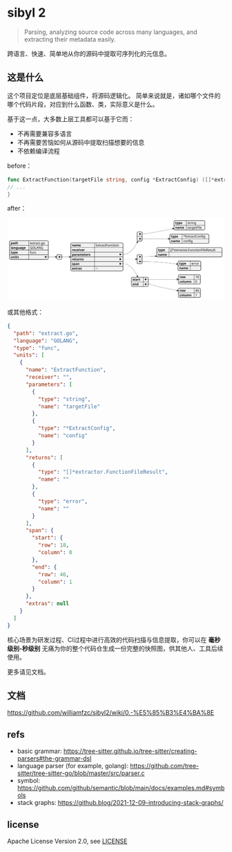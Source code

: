 # sibyl 2

> Parsing, analyzing source code across many languages, and extracting their metadata easily.

跨语言、快速、简单地从你的源码中提取可序列化的元信息。

## 这是什么

这个项目定位是底层基础组件，将源码逻辑化。
简单来说就是，诸如哪个文件的哪个代码片段，对应到什么函数、类，实际意义是什么。

基于这一点，大多数上层工具都可以基于它而：

- 不再需要兼容多语言
- 不再需要苦恼如何从源码中提取扫描想要的信息
- 不依赖编译流程

before：

```go
func ExtractFunction(targetFile string, config *ExtractConfig) ([]*extractor.FunctionFileResult, error) {
// ...
}
```

after：

![](./docs/sample.svg)

或其他格式：

```json
{
  "path": "extract.go",
  "language": "GOLANG",
  "type": "func",
  "units": [
    {
      "name": "ExtractFunction",
      "receiver": "",
      "parameters": [
        {
          "type": "string",
          "name": "targetFile"
        },
        {
          "type": "*ExtractConfig",
          "name": "config"
        }
      ],
      "returns": [
        {
          "type": "[]*extractor.FunctionFileResult",
          "name": ""
        },
        {
          "type": "error",
          "name": ""
        }
      ],
      "span": {
        "start": {
          "row": 18,
          "column": 0
        },
        "end": {
          "row": 46,
          "column": 1
        }
      },
      "extras": null
    }
  ]
}
```

核心场景为研发过程、CI过程中进行高效的代码扫描与信息提取，你可以在 **毫秒级别-秒级别** 无痛为你的整个代码仓生成一份完整的快照图，供其他人、工具后续使用。

更多请见文档。

## 文档

https://github.com/williamfzc/sibyl2/wiki/0.-%E5%85%B3%E4%BA%8E

## refs

- basic grammar: https://tree-sitter.github.io/tree-sitter/creating-parsers#the-grammar-dsl
- language parser (for example, golang): https://github.com/tree-sitter/tree-sitter-go/blob/master/src/parser.c
- symbol: https://github.com/github/semantic/blob/main/docs/examples.md#symbols
- stack graphs: https://github.blog/2021-12-09-introducing-stack-graphs/

## license

Apache License Version 2.0, see [LICENSE](LICENSE)
